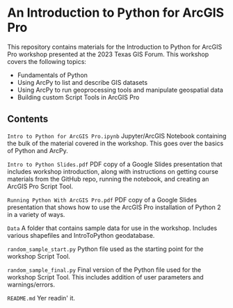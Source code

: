 # An Introduction to Python for ArcGIS Pro

This repository contains materials for the Introduction to Python for ArcGIS Pro workshop presented at the 2023 Texas GIS Forum. This workshop covers the following topics:

- Fundamentals of Python
- Using ArcPy to list and describe GIS datasets
- Using ArcPy to run geoprocessing tools and manipulate geospatial data
- Building custom Script Tools in ArcGIS Pro

## Contents

`Intro to Python for ArcGIS Pro.ipynb` Jupyter/ArcGIS Notebook containing the bulk of the material covered in the workshop. This goes over the basics of Python and ArcPy.

`Intro to Python Slides.pdf` PDF copy of a Google Slides presentation that includes workshop introduction, along with instructions on getting course materials from the GitHub repo, running the notebook, and creating an ArcGIS Pro Script Tool.

`Running Python With ArcGIS Pro.pdf` PDF copy of a Google Slides presentation that shows how to use the ArcGIS Pro installation of Python 2 in a variety of ways.

`Data` A folder that contains sample data for use in the workshop. Includes various shapefiles and IntroToPython geodatabase.

`random_sample_start.py` Python file used as the starting point for the workshop Script Tool.

`random_sample_final.py` Final version of the Python file used for the workshop Script Tool. This includes addition of user parameters and warnings/errors.

`README.md` Yer readin' it.
